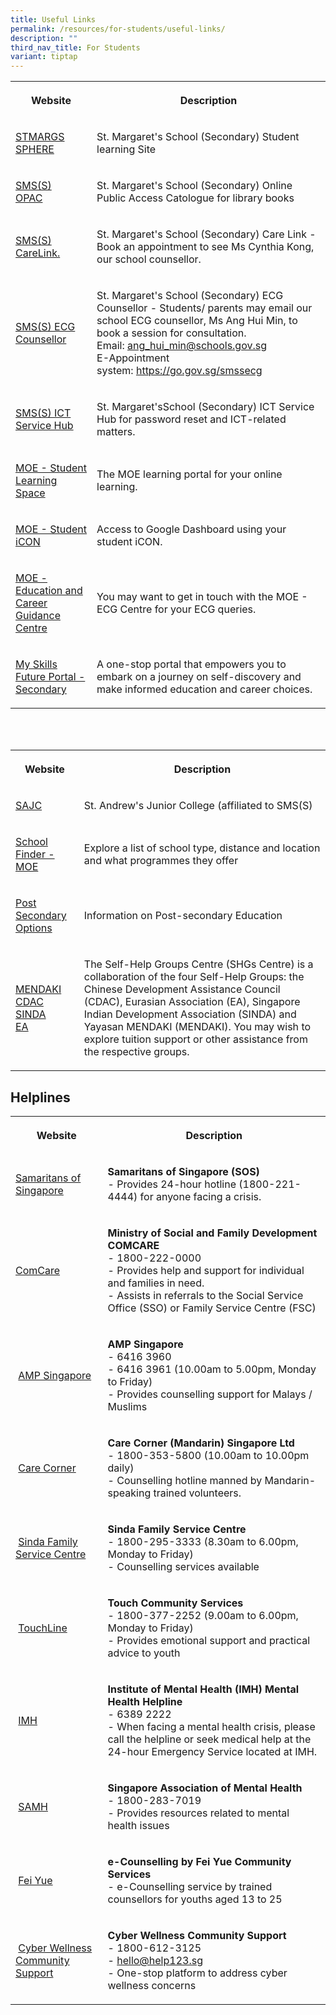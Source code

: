 ```yaml
---
title: Useful Links
permalink: /resources/for-students/useful-links/
description: ""
third_nav_title: For Students
variant: tiptap
---
```

<table style="minWidth: 50px">
<colgroup>
<col>
<col>
</colgroup>
<tbody>
<tr>
<th rowspan="1" colspan="1">
<p>Website</p>
</th>
<th rowspan="1" colspan="1">
<p>Description</p>
</th>
</tr>
<tr>
<td rowspan="1" colspan="1">
<p><a href="https://sites.google.com/moe.edu.sg/stmargssphere/home" rel="noopener noreferrer nofollow" target="_blank">STMARGS SPHERE</a>
</p>
</td>
<td rowspan="1" colspan="1">
<p>St. Margaret's School (Secondary) Student learning Site&nbsp;</p>
</td>
</tr>
<tr>
<td rowspan="1" colspan="1">
<p><a href="https://schoolibrary.moe.edu.sg/stmargaretssec" rel="noopener noreferrer nofollow" target="_blank">SMS(S) OPAC</a>&nbsp;&nbsp;</p>
</td>
<td rowspan="1" colspan="1">
<p>St. Margaret's School (Secondary) Online Public Access Catologue for library
books&nbsp;</p>
</td>
</tr>
<tr>
<td rowspan="1" colspan="1">
<p><a href="https://go.gov.sg/SMSSCareLink." rel="noopener noreferrer nofollow" target="_blank">SMS(S) CareLink.</a>&nbsp;&nbsp;</p>
</td>
<td rowspan="1" colspan="1">
<p>St. Margaret's School (Secondary) Care Link - Book an appointment to see
Ms Cynthia Kong, our school counsellor.&nbsp;</p>
</td>
</tr>
<tr>
<td rowspan="1" colspan="1">
<p><a href="https://go.gov.sg/smssecg" rel="noopener noreferrer nofollow" target="_blank">SMS(S) ECG Counsellor</a>
</p>
</td>
<td rowspan="1" colspan="1">
<p>St. Margaret's School (Secondary) ECG Counsellor - Students/ parents may
email our school ECG counsellor, Ms Ang Hui Min, to book a session for
consultation.
<br>Email:&nbsp;<a href="mailto:ang_hui_min@schools.gov.sg" rel="noopener noreferrer nofollow" target="_blank">ang_hui_min@schools.gov.sg</a> 
<br>E-Appointment system:&nbsp;<a href="https://go.gov.sg/smssecg" rel="noopener noreferrer nofollow" target="_blank">https://go.gov.sg/smssecg</a>
</p>
</td>
</tr>
<tr>
<td rowspan="1" colspan="1">
<p><a href="https://form.gov.sg/6241170c01266700127a5b8e" rel="noopener noreferrer nofollow" target="_blank">SMS(S) ICT Service Hub</a>
</p>
</td>
<td rowspan="1" colspan="1">
<p>St. Margaret'sSchool (Secondary) ICT Service Hub for password reset and
ICT-related matters.</p>
</td>
</tr>
<tr>
<td rowspan="1" colspan="1">
<p><a href="https://vle.learning.moe.edu.sg/login" rel="noopener noreferrer nofollow" target="_blank">MOE - Student Learning Space</a>&nbsp;</p>
</td>
<td rowspan="1" colspan="1">
<p>The MOE learning portal for your online learning.&nbsp;</p>
</td>
</tr>
<tr>
<td rowspan="1" colspan="1">
<p><a href="https://workspace.google.com/dashboard" rel="noopener noreferrer nofollow" target="_blank">MOE - Student iCON</a>
</p>
</td>
<td rowspan="1" colspan="1">
<p>Access to Google Dashboard using your student iCON.</p>
</td>
</tr>
<tr>
<td rowspan="1" colspan="1">
<p><a href="mailto:MOE_ECG@moe.gov.sg" rel="noopener noreferrer nofollow" target="_blank">MOE - Education and Career Guidance Centre</a>
</p>
</td>
<td rowspan="1" colspan="1">
<p>You may want to get in touch with the MOE - ECG Centre for your ECG queries.&nbsp;</p>
</td>
</tr>
<tr>
<td rowspan="1" colspan="1">
<p><a href="https://www.myskillsfuture.gov.sg/content/student/en/secondary.html" rel="noopener noreferrer nofollow" target="_blank">My Skills Future Portal - Secondary</a>&nbsp;&nbsp;</p>
</td>
<td rowspan="1" colspan="1">
<p>A one-stop portal that empowers you to embark on a journey on self-discovery
and make informed education and career choices.&nbsp;</p>
</td>
</tr>
</tbody>
</table>
<p>
<br>
<br>
</p>
<table style="minWidth: 50px">
<colgroup>
<col>
<col>
</colgroup>
<tbody>
<tr>
<th rowspan="1" colspan="1">
<p>Website</p>
</th>
<th rowspan="1" colspan="1">
<p>Description</p>
</th>
</tr>
<tr>
<td rowspan="1" colspan="1">
<p><a href="https://standrewsjc.moe.edu.sg/" rel="noopener noreferrer nofollow" target="_blank">SAJC</a>
</p>
</td>
<td rowspan="1" colspan="1">
<p>St. Andrew's Junior College (affiliated to SMS(S)</p>
</td>
</tr>
<tr>
<td rowspan="1" colspan="1">
<p><a href="https://www.moe.gov.sg/schoolfinder" rel="noopener noreferrer nofollow" target="_blank">School Finder - MOE</a>&nbsp;</p>
</td>
<td rowspan="1" colspan="1">
<p>Explore a list of school type, distance and location and what programmes
they offer</p>
</td>
</tr>
<tr>
<td rowspan="1" colspan="1">
<p><a href="https://www.moe.gov.sg/post-secondary" rel="noopener noreferrer nofollow" target="_blank">Post Secondary Options</a>&nbsp;&nbsp;</p>
</td>
<td rowspan="1" colspan="1">
<p>Information on Post-secondary Education &nbsp;</p>
</td>
</tr>
<tr>
<td rowspan="1" colspan="1">
<p><a href="https://www.mendaki.org.sg/" rel="noopener noreferrer nofollow" target="_blank">MENDAKI</a> 
<br><a href="https://www.cdac.org.sg/en/" rel="noopener noreferrer nofollow" target="_blank">CDAC</a>
<br><a href="https://www.sinda.org.sg/" rel="noopener noreferrer nofollow" target="_blank">SINDA</a>
<br><a href="https://www.eurasians.sg/" rel="noopener noreferrer nofollow" target="_blank">EA</a>
</p>
</td>
<td rowspan="1" colspan="1">
<p>The Self-Help Groups Centre (SHGs Centre) is a collaboration of the four
Self-Help Groups: the Chinese Development Assistance Council (CDAC), Eurasian
Association (EA), Singapore Indian Development Association (SINDA) and
Yayasan MENDAKI (MENDAKI). You may wish to explore tuition support or other
assistance from the respective groups.</p>
</td>
</tr>
</tbody>
</table>
<h2>Helplines</h2>
<table style="minWidth: 50px">
<colgroup>
<col>
<col>
</colgroup>
<tbody>
<tr>
<th rowspan="1" colspan="1">
<p>Website</p>
</th>
<th rowspan="1" colspan="1">
<p>Description</p>
</th>
</tr>
<tr>
<td rowspan="1" colspan="1">
<p><a href="https://www.sos.org.sg/" rel="noopener noreferrer nofollow" target="_blank">Samaritans of Singapore</a>&nbsp;&nbsp;</p>
</td>
<td rowspan="1" colspan="1">
<p><strong>Samaritans of Singapore (SOS)</strong> 
<br>- Provides 24-hour hotline (1800-221-4444) for anyone facing a crisis.</p>
</td>
</tr>
<tr>
<td rowspan="1" colspan="1">
<p><a href="https://www.msf.gov.sg/Comcare/Pages/default.aspx" rel="noopener noreferrer nofollow" target="_blank">ComCare</a>&nbsp;&nbsp;</p>
</td>
<td rowspan="1" colspan="1">
<p><strong>Ministry of Social and Family Development COMCARE</strong> 
<br>- 1800-222-0000
<br>- Provides help and support for individual and families in need.
<br>- Assists in referrals to the Social Service Office (SSO) or Family Service
Centre (FSC)</p>
</td>
</tr>
<tr>
<td rowspan="1" colspan="1">
<p>&nbsp;<a href="https://www.amp.org.sg/" rel="noopener noreferrer nofollow" target="_blank">AMP Singapore</a>
</p>
</td>
<td rowspan="1" colspan="1">
<p><strong>AMP Singapore</strong> 
<br>- 6416 3960
<br>- 6416 3961 (10.00am to 5.00pm, Monday to Friday)
<br>- Provides counselling support for Malays / Muslims&nbsp;</p>
</td>
</tr>
<tr>
<td rowspan="1" colspan="1">
<p>&nbsp;<a href="https://www.carecorner.org.sg/counselling-centre" rel="noopener noreferrer nofollow" target="_blank">Care Corner</a>
</p>
</td>
<td rowspan="1" colspan="1">
<p><strong>Care Corner (Mandarin) Singapore Ltd</strong> 
<br>- 1800-353-5800 (10.00am to 10.00pm daily)
<br>- Counselling hotline manned by Mandarin-speaking trained volunteers.</p>
</td>
</tr>
<tr>
<td rowspan="1" colspan="1">
<p>&nbsp;<a href="https://www.sinda.org.sg/services/assistance/" rel="noopener noreferrer nofollow" target="_blank">Sinda Family Service Centre</a>
</p>
</td>
<td rowspan="1" colspan="1">
<p><strong>Sinda Family Service Centre</strong>
<br>- 1800-295-3333 (8.30am to 6.00pm, Monday to Friday)
<br>- Counselling services available</p>
</td>
</tr>
<tr>
<td rowspan="1" colspan="1">
<p>&nbsp;<a href="https://www.touch.org.sg/" rel="noopener noreferrer nofollow" target="_blank">TouchLine</a>
</p>
</td>
<td rowspan="1" colspan="1">
<p><strong>Touch Community Services</strong>
<br>- 1800-377-2252 (9.00am to 6.00pm, Monday to Friday)
<br>- Provides emotional support and practical advice to youth</p>
</td>
</tr>
<tr>
<td rowspan="1" colspan="1">
<p>&nbsp;<a href="https://www.imh.com.sg/Pages/default.aspx" rel="noopener noreferrer nofollow" target="_blank">IMH</a>
</p>
</td>
<td rowspan="1" colspan="1">
<p><strong>Institute of Mental Health (IMH) Mental Health Helpline</strong> 
<br>- 6389 2222
<br>- When facing a mental health crisis, please call the helpline or seek
medical help at the 24-hour Emergency Service located at IMH.</p>
</td>
</tr>
<tr>
<td rowspan="1" colspan="1">
<p>&nbsp;<a href="https://www.samhealth.org.sg/" rel="noopener noreferrer nofollow" target="_blank">SAMH</a>
</p>
</td>
<td rowspan="1" colspan="1">
<p><strong>Singapore Association of Mental Health</strong> 
<br>- 1800-283-7019
<br>- Provides resources related to mental health issues</p>
</td>
</tr>
<tr>
<td rowspan="1" colspan="1">
<p>&nbsp;<a href="https://ec2.sg/" rel="noopener noreferrer nofollow" target="_blank">Fei Yue</a>
</p>
</td>
<td rowspan="1" colspan="1">
<p><strong>e-Counselling by Fei Yue Community Services</strong> 
<br>- e-Counselling service by trained counsellors for youths aged 13 to 25</p>
</td>
</tr>
<tr>
<td rowspan="1" colspan="1">
<p>&nbsp;<a href="https://www.help123.sg/" rel="noopener noreferrer nofollow" target="_blank">Cyber Wellness Community Support</a>
</p>
</td>
<td rowspan="1" colspan="1">
<p><strong>Cyber Wellness Community Support</strong> 
<br>- 1800-612-3125
<br>- <a href="mailto:hello@help123.sg" rel="noopener noreferrer nofollow" target="_blank">hello@help123.sg</a> 
<br>- One-stop platform to address cyber wellness concerns</p>
</td>
</tr>
</tbody>
</table>
<p></p>